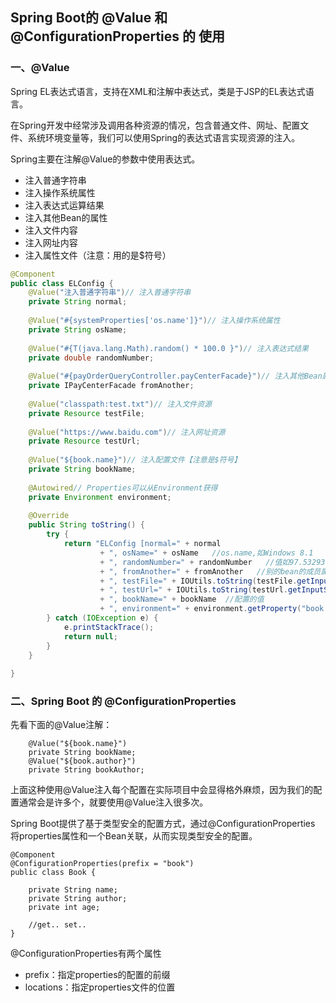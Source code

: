 ## Spring Boot的 @Value 和@ConfigurationProperties 的 使用

### 一、@Value

Spring EL表达式语言，支持在XML和注解中表达式，类是于JSP的EL表达式语言。

在Spring开发中经常涉及调用各种资源的情况，包含普通文件、网址、配置文件、系统环境变量等，我们可以使用Spring的表达式语言实现资源的注入。

Spring主要在注解@Value的参数中使用表达式。

- 注入普通字符串
- 注入操作系统属性
- 注入表达式运算结果
- 注入其他Bean的属性
- 注入文件内容
- 注入网址内容
- 注入属性文件（注意：用的是$符号）

```java
@Component
public class ELConfig {  
    @Value("注入普通字符串")// 注入普通字符串  
    private String normal;  
      
    @Value("#{systemProperties['os.name']}")// 注入操作系统属性  
    private String osName;  
      
    @Value("#{T(java.lang.Math).random() * 100.0 }")// 注入表达式结果  
    private double randomNumber;   
 
    @Value("#{payOrderQueryController.payCenterFacade}")// 注入其他Bean属性
    private IPayCenterFacade fromAnother;
      
    @Value("classpath:test.txt")// 注入文件资源  
    private Resource testFile;  
      
    @Value("https://www.baidu.com")// 注入网址资源  
    private Resource testUrl;  
  
    @Value("${book.name}")// 注入配置文件【注意是$符号】  
    private String bookName;  
      
    @Autowired// Properties可以从Environment获得  
    private Environment environment;  
  
    @Override  
    public String toString() {  
        try {  
            return "ELConfig [normal=" + normal   
                    + ", osName=" + osName   //os.name,如Windows 8.1
                    + ", randomNumber=" + randomNumber   //值如97.53293482705482
                    + ", fromAnother=" + fromAnother   //别的bean的成员属性
                    + ", testFile=" + IOUtils.toString(testFile.getInputStream())   //输出文件里的内容
                    + ", testUrl=" + IOUtils.toString(testUrl.getInputStream())   //输出网页的html
                    + ", bookName=" + bookName  //配置的值
                    + ", environment=" + environment.getProperty("book.name") + "]";  
        } catch (IOException e) {  
            e.printStackTrace();  
            return null;  
        }  
    }  
      
}
```



### 二、Spring Boot 的 @ConfigurationProperties

先看下面的@Value注解：

```
    @Value("${book.name}")
    private String bookName;
    @Value("${book.author}")
    private String bookAuthor;
```

 上面这种使用@Value注入每个配置在实际项目中会显得格外麻烦，因为我们的配置通常会是许多个，就要使用@Value注入很多次。

Spring Boot提供了基于类型安全的配置方式，通过@ConfigurationProperties 将properties属性和一个Bean关联，从而实现类型安全的配置。

```
@Component
@ConfigurationProperties(prefix = "book")
public class Book {

    private String name;
    private String author;
    private int age;
    
    //get.. set..
}
```

 

@ConfigurationProperties有两个属性

- prefix：指定properties的配置的前缀
- locations：指定properties文件的位置